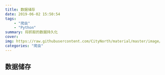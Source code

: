 ```yaml
---
title: 数据储存
date: 2019-06-02 15:50:54
tags: 
	- "爬虫"
	- "Python"
summary: 将抓取的数据持久化
cover: 
img: https://raw.githubusercontent.com/CityNorth/material/master/image/data_storage.png
categories: "爬虫"	
---
```


## 数据储存


